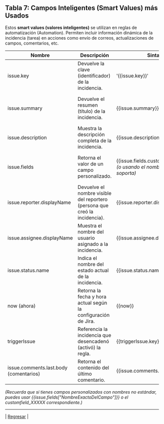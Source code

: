 ## **Tabla 7: Campos Inteligentes (Smart Values) más Usados**

Estos **smart values (valores inteligentes)** se utilizan en reglas de automatización (Automation). Permiten incluir información dinámica de la incidencia (tarea) en acciones como envío de correos, actualizaciones de campos, comentarios, etc.

| Nombre | Descripción | Sintaxis | Ejemplo |
| ----- | ----- | ----- | ----- |
| issue.key | Devuelve la clave (identificador) de la incidencia. | '{{issue.key}}' | **Uso en correo:** “La incidencia {{issue.key}} se ha cerrado”. Si la clave es INV-123, se mostrará “La incidencia INV-123 se ha cerrado”. |
| issue.summary | Devuelve el resumen (título) de la incidencia. | {{issue.summary}} | **Uso en correo:** “Título: {{issue.summary}}”. Si el resumen es “Analizar hipótesis inicial”, se mostrará “Título: Analizar hipótesis inicial”. |
| issue.description | Muestra la descripción completa de la incidencia. | {{issue.description}} | **Uso en correo:** “Descripción: {{issue.description}}”. Incluye todo el texto que el usuario haya escrito al crear la incidencia. |
| issue.fields<nombreDelCampo> | Retorna el valor de un campo personalizado. | {{issue.fields.customfield_XXXXX}} *(o usando el nombre si Jira lo soporta)* | **Uso en correo:** Teoría de Base: {{issue.fields.Teoría de Base}} Si el campo se llama con un ID customfield_10002, usarías {{issue.fields.customfield_10002}}. |
| issue.reporter.displayName | Devuelve el nombre visible del reportero (persona que creó la incidencia). | {{issue.reporter.displayName}} | **Uso en correo:** “Reportado por: {{issue.reporter.displayName}}”. Si el usuario es “Carlos Pérez”, mostrará “Reportado por: Carlos Pérez”. |
| issue.assignee.displayName | Muestra el nombre del usuario asignado a la incidencia. | {{issue.assignee.displayName}} | **Uso en correo:** “Asignado a: {{issue.assignee.displayName}}”. |
| issue.status.name | Indica el nombre del estado actual de la incidencia. | {{issue.status.name}} | **Uso en correo:** “Estado actual: {{issue.status.name}}”. Mostrará, por ejemplo, “Formulada”, “Validada”, “Cerrada”, etc. |
| now (ahora) | Retorna la fecha y hora actual según la configuración de Jira. | {{now}} | **Uso en correo:** “Fecha de notificación: {{now}}”. Es útil para sellar con marca de tiempo. |
| triggerIssue | Referencia la incidencia que desencadenó (activó) la regla. | {{triggerIssue.key}} (para la clave) | **Uso en escenarios de subtareas**: Si la acción ocurre en una subtarea, triggerIssue se refiere a la incidencia padre. |
| issue.comments.last.body (comentarios) | Retorna el contenido del último comentario. | {{issue.comments.last.body}} | **Uso en correo:** “Último comentario: {{issue.comments.last.body}}”. |

*(Recuerda que si tienes campos personalizados con nombres no estándar, puedes usar {{issue.fields["NombreExactoDelCampo"]}} o el customfield_XXXXX correspondiente.)*

---
| [Regresar](./README.md) |
